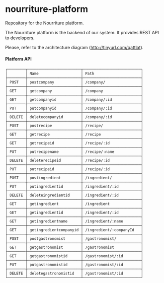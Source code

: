 nourriture-platform
===================

Repository for the Nourriture platform.

The Nourriture platform is the backend of our system. It provides REST API to developers.

Please, refer to the architecture diagram
(http://tinyurl.com/qattlat).

#### Platform API
	┌────────┬────────────────────────┬──────────────────────────┐
	│        │ Name                   │ Path                     │
	├────────┼────────────────────────┼──────────────────────────┤
	│ POST   │ postcompany            │ /company/                │
	├────────┼────────────────────────┼──────────────────────────┤
	│ GET    │ getcompany             │ /company                 │
	├────────┼────────────────────────┼──────────────────────────┤
	│ GET    │ getcompanyid           │ /company/:id             │
	├────────┼────────────────────────┼──────────────────────────┤
	│ PUT    │ putcompanyid           │ /company/:id             │
	├────────┼────────────────────────┼──────────────────────────┤
	│ DELETE │ deletecompanyid        │ /company/:id             │
	├────────┼────────────────────────┼──────────────────────────┤
	│ POST   │ postrecipe             │ /recipe/                 │
	├────────┼────────────────────────┼──────────────────────────┤
	│ GET    │ getrecipe              │ /recipe                  │
	├────────┼────────────────────────┼──────────────────────────┤
	│ GET    │ getrecipeid            │ /recipe/:id              │
	├────────┼────────────────────────┼──────────────────────────┤
	│ PUT    │ putrecipename          │ /recipe/:name            │
	├────────┼────────────────────────┼──────────────────────────┤
	│ DELETE │ deleterecipeid         │ /recipe/:id              │
	├────────┼────────────────────────┼──────────────────────────┤
	│ PUT    │ putrecipeid            │ /recipe/:id              │
	├────────┼────────────────────────┼──────────────────────────┤
	│ POST   │ postingredient         │ /ingredient/             │
	├────────┼────────────────────────┼──────────────────────────┤
	│ PUT    │ putingredientid        │ /ingredient/:id          │
	├────────┼────────────────────────┼──────────────────────────┤
	│ DELETE │ deleteingredientid     │ /ingredient/:id          │
	├────────┼────────────────────────┼──────────────────────────┤
	│ GET    │ getingredient          │ /ingredient              │
	├────────┼────────────────────────┼──────────────────────────┤
	│ GET    │ getingredientid        │ /ingredient/:id          │
	├────────┼────────────────────────┼──────────────────────────┤
	│ GET    │ getingredientname      │ /ingredient/:name        │
	├────────┼────────────────────────┼──────────────────────────┤
	│ GET    │ getingredientcompanyid │ /ingredient/:companyId   │
	├────────┼────────────────────────┼──────────────────────────┤
	│ POST   │ postgastronomist       │ /gastronomist/           │
	├────────┼────────────────────────┼──────────────────────────┤
	│ GET    │ getgastronomist        │ /gastronomist            │
	├────────┼────────────────────────┼──────────────────────────┤
	│ GET    │ getgastronomistid      │ /gastronomist/:id        │
	├────────┼────────────────────────┼──────────────────────────┤
	│ PUT    │ putgastronomistid      │ /gastronomist/:id        │
	├────────┼────────────────────────┼──────────────────────────┤
	│ DELETE │ deletegastronomistid   │ /gastronomist/:id        │
	└────────┴────────────────────────┴──────────────────────────┘
